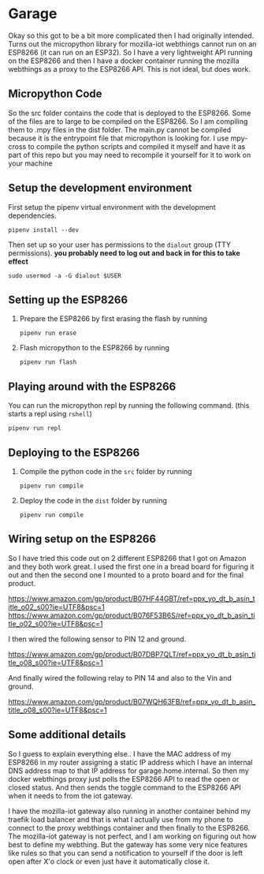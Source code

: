 # Garage

Okay so this got to be a bit more complicated then I had originally intended. Turns out the
micropython library for mozilla-iot webthings cannot run on an ESP8266 (it can run on an ESP32).
So I have a very lightweight API running on the ESP8266 and then I have a docker container running
the mozilla webthings as a proxy to the ESP8266 API. This is not ideal, but does work.

## Micropython Code

So the src folder contains the code that is deployed to the ESP8266. Some of the files are to large
to be compiled on the ESP8266. So I am compiling them to .mpy files in the dist folder. The main.py
cannot be compiled because it is the entrypoint file that micropython is looking for. I use mpy-cross
to compile the python scripts and compiled it myself and have it as part of this repo but you may need
to recompile it yourself for it to work on your machine


## Setup the development environment

First setup the pipenv virtual environment with the development dependencies.

```shell script
pipenv install --dev
```

Then set up so your user has permissions to the `dialout` group (TTY permissions). 
**you probably need to log out and back in for this to take effect**

```shell script
sudo usermod -a -G dialout $USER
```

## Setting up the ESP8266

1. Prepare the ESP8266 by first erasing the flash by running
   ```shell script
   pipenv run erase
   ```

1. Flash micropython to the ESP8266 by running
   ```shell script
   pipenv run flash
   ```

## Playing around with the ESP8266

You can run the micropython repl by running the following command. (this starts a repl using `rshell`) 

```shell script
pipenv run repl
```

## Deploying to the ESP8266

1. Compile the python code in the `src` folder by running
   ```shell script
   pipenv run compile
   ```

1. Deploy the code in the `dist` folder by running
   ```shell script
   pipenv run compile
   ```

## Wiring setup on the ESP8266

So I have tried this code out on 2 different ESP8266 that I got on Amazon and they both work great. I used
the first one in a bread board for figuring it out and then the second one I mounted to a proto board and
for the final product.   

https://www.amazon.com/gp/product/B07HF44GBT/ref=ppx_yo_dt_b_asin_title_o02_s00?ie=UTF8&psc=1   
https://www.amazon.com/gp/product/B076F53B6S/ref=ppx_yo_dt_b_asin_title_o02_s00?ie=UTF8&psc=1

I then wired the following sensor to PIN 12 and ground.   

https://www.amazon.com/gp/product/B07DBP7QLT/ref=ppx_yo_dt_b_asin_title_o08_s00?ie=UTF8&psc=1   

And finally wired the following relay to PIN 14 and also to the Vin and ground.   

https://www.amazon.com/gp/product/B07WQH63FB/ref=ppx_yo_dt_b_asin_title_o08_s00?ie=UTF8&psc=1


## Some additional details

So I guess to explain everything else.. I have the MAC address of my ESP8266 in my router assigning a 
static IP address which I have an internal DNS address map to that IP address for garage.home.internal.
So then my docker webthings proxy just polls the ESP8266 API to read the open or closed status. And then
sends the toggle command to the ESP8266 API when it needs to from the iot gateway.   

I have the mozilla-iot gateway also running in another container behind my traefik load balancer and that
is what I actually use from my phone to connect to the proxy webthings container and then finally to the
ESP8266. The mozilla-iot gateway is not perfect, and I am working on figuring out how best to define my
webthing. But the gateway has some very nice features like rules so that you can send a notification to
yourself if the door is left open after X'o clock or even just have it automatically close it. 
